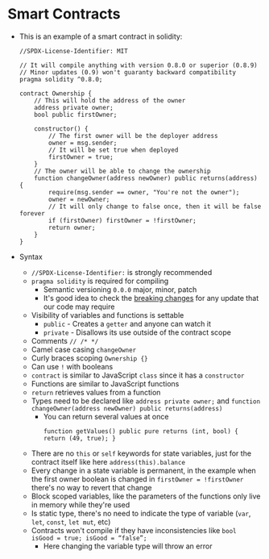 # Smart Contracts

-   This is an example of a smart contract in solidity:

    ```Solidity
    //SPDX-License-Identifier: MIT

    // It will compile anything with version 0.8.0 or superior (0.8.9)
    // Minor updates (0.9) won't guaranty backward compatibility
    pragma solidity ^0.8.0;

    contract Ownership {
        // This will hold the address of the owner
        address private owner;
        bool public firstOwner;

        constructor() {
            // The first owner will be the deployer address
            owner = msg.sender;
            // It will be set true when deployed
            firstOwner = true;
        }
        // The owner will be able to change the ownership
        function changeOwner(address newOwner) public returns(address) {
            require(msg.sender == owner, "You're not the owner");
            owner = newOwner;
            // It will only change to false once, then it will be false forever
            if (firstOwner) firstOwner = !firstOwner;
            return owner;
        }
    }
    ```

-   Syntax
    -   `//SPDX-License-Identifier:` is strongly recommended
    -   `pragma solidity` is required for compiling
        -   Semantic versioning `0.0.0` major, minor, patch
        -   It's good idea to check the [breaking changes](https://docs.soliditylang.org/en/v0.6.2/050-breaking-changes.html) for any update that our code may require
    -   Visibility of variables and functions is settable
        -   `public` - Creates a `getter` and anyone can watch it
        -   `private` - Disallows its use outside of the contract scope
    -   Comments `// /* */`
    -   Camel case casing `changeOwner`
    -   Curly braces scoping `Ownership {}`
    -   Can use `!` with booleans
    -   `contract` is similar to JavaScript `class` since it has a `constructor`
    -   Functions are similar to JavaScript functions
    -   `return` retrieves values from a function
    -   Types need to be declared like `address private owner;` and `function changeOwner(address newOwner) public returns(address)`
        -   You can return several values at once
            ```Solidity
            function getValues() public pure returns (int, bool) { return (49, true); }
            ```
    -   There are no `this` or `self` keywords for state variables, just for the contract itself like here `address(this).balance`
    -   Every change in a state variable is permanent, in the example when the first owner boolean is changed in `firstOwner = !firstOwner` there's no way to revert that change
    -   Block scoped variables, like the parameters of the functions only live in memory while they're used
    -   Is static type, there's no need to indicate the type of variable (`var`, `let`, `const`, `let mut`, etc)
    -   Contracts won't compile if they have inconsistencies like `bool isGood = true; isGood = “false”;`
        -   Here changing the variable type will throw an error
